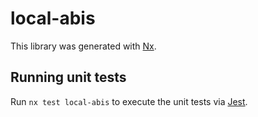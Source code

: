# local-abis

This library was generated with [Nx](https://nx.dev).

## Running unit tests

Run `nx test local-abis` to execute the unit tests via [Jest](https://jestjs.io).
